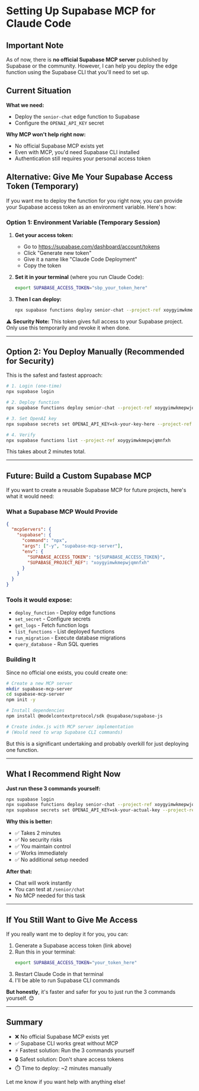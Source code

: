 # Setting Up Supabase MCP for Claude Code

## Important Note

As of now, there is **no official Supabase MCP server** published by Supabase or the community. However, I can help you deploy the edge function using the Supabase CLI that you'll need to set up.

## Current Situation

**What we need:**
- Deploy the `senior-chat` edge function to Supabase
- Configure the `OPENAI_API_KEY` secret

**Why MCP won't help right now:**
- No official Supabase MCP exists yet
- Even with MCP, you'd need Supabase CLI installed
- Authentication still requires your personal access token

## Alternative: Give Me Your Supabase Access Token (Temporary)

If you want me to deploy the function for you right now, you can provide your Supabase access token as an environment variable. Here's how:

### Option 1: Environment Variable (Temporary Session)

1. **Get your access token:**
   - Go to https://supabase.com/dashboard/account/tokens
   - Click "Generate new token"
   - Give it a name like "Claude Code Deployment"
   - Copy the token

2. **Set it in your terminal** (where you run Claude Code):
   ```bash
   export SUPABASE_ACCESS_TOKEN="sbp_your_token_here"
   ```

3. **Then I can deploy:**
   ```bash
   npx supabase functions deploy senior-chat --project-ref xoygyimwkmepwjqmnfxh
   ```

⚠️ **Security Note:** This token gives full access to your Supabase project. Only use this temporarily and revoke it when done.

---

## Option 2: You Deploy Manually (Recommended for Security)

This is the safest and fastest approach:

```bash
# 1. Login (one-time)
npx supabase login

# 2. Deploy function
npx supabase functions deploy senior-chat --project-ref xoygyimwkmepwjqmnfxh

# 3. Set OpenAI key
npx supabase secrets set OPENAI_API_KEY=sk-your-key-here --project-ref xoygyimwkmepwjqmnfxh

# 4. Verify
npx supabase functions list --project-ref xoygyimwkmepwjqmnfxh
```

This takes about 2 minutes total.

---

## Future: Build a Custom Supabase MCP

If you want to create a reusable Supabase MCP for future projects, here's what it would need:

### What a Supabase MCP Would Provide

```json
{
  "mcpServers": {
    "supabase": {
      "command": "npx",
      "args": ["-y", "supabase-mcp-server"],
      "env": {
        "SUPABASE_ACCESS_TOKEN": "${SUPABASE_ACCESS_TOKEN}",
        "SUPABASE_PROJECT_REF": "xoygyimwkmepwjqmnfxh"
      }
    }
  }
}
```

### Tools it would expose:
- `deploy_function` - Deploy edge functions
- `set_secret` - Configure secrets
- `get_logs` - Fetch function logs
- `list_functions` - List deployed functions
- `run_migration` - Execute database migrations
- `query_database` - Run SQL queries

### Building It

Since no official one exists, you could create one:

```bash
# Create a new MCP server
mkdir supabase-mcp-server
cd supabase-mcp-server
npm init -y

# Install dependencies
npm install @modelcontextprotocol/sdk @supabase/supabase-js

# Create index.js with MCP server implementation
# (Would need to wrap Supabase CLI commands)
```

But this is a significant undertaking and probably overkill for just deploying one function.

---

## What I Recommend Right Now

**Just run these 3 commands yourself:**

```bash
npx supabase login
npx supabase functions deploy senior-chat --project-ref xoygyimwkmepwjqmnfxh
npx supabase secrets set OPENAI_API_KEY=sk-your-actual-key --project-ref xoygyimwkmepwjqmnfxh
```

**Why this is better:**
- ✅ Takes 2 minutes
- ✅ No security risks
- ✅ You maintain control
- ✅ Works immediately
- ✅ No additional setup needed

**After that:**
- Chat will work instantly
- You can test at `/senior/chat`
- No MCP needed for this task

---

## If You Still Want to Give Me Access

If you really want me to deploy it for you, you can:

1. Generate a Supabase access token (link above)
2. Run this in your terminal:
   ```bash
   export SUPABASE_ACCESS_TOKEN="your_token_here"
   ```
3. Restart Claude Code in that terminal
4. I'll be able to run Supabase CLI commands

**But honestly**, it's faster and safer for you to just run the 3 commands yourself. 😊

---

## Summary

- ❌ No official Supabase MCP exists yet
- ✅ Supabase CLI works great without MCP
- ⚡ Fastest solution: Run the 3 commands yourself
- 🔒 Safest solution: Don't share access tokens
- ⏱️  Time to deploy: ~2 minutes manually

Let me know if you want help with anything else!
